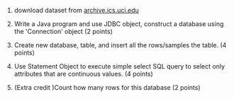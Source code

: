 
1. download dataset from [archive.ics.uci.edu](https://archive.ics.uci.edu/ml/datasets/Adult)

2. Write a Java program and use JDBC object, construct a database using the 'Connection' object (2 
points)

3. Create new database, table, and insert all the rows/samples the table. (4 points)

4. Use Statement Object to execute simple select SQL query to select only attributes that are
continuous values. (4 points)

5. (Extra credit )Count how many rows for this database (2 points)
